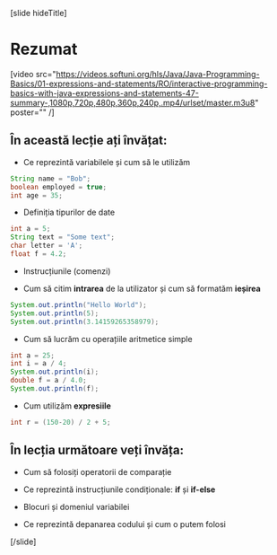 [slide hideTitle]
# Rezumat

[video src="https://videos.softuni.org/hls/Java/Java-Programming-Basics/01-expressions-and-statements/RO/interactive-programming-basics-with-java-expressions-and-statements-47-summary-,1080p,720p,480p,360p,240p,.mp4/urlset/master.m3u8" poster="" /]

## În această lecție ați învățat: 

- Ce reprezintă variabilele și cum să le utilizăm

```java
String name = "Bob";
boolean employed = true;
int age = 35;
```

- Definiția tipurilor de date

``` java
int a = 5;
String text = "Some text";
char letter = 'A';
float f = 4.2;
```

- Instrucțiunile (comenzi)

- Cum să citim  **intrarea** de la utilizator și cum să formatăm **ieșirea**

```java live
System.out.println("Hello World");
System.out.println(5);
System.out.println(3.14159265358979);
```

- Cum să lucrăm cu operațiile aritmetice simple 
```java live
int a = 25;
int i = a / 4;
System.out.println(i);
double f = a / 4.0;
System.out.println(f);
```
- Cum utilizăm **expresiile** 

```java
int r = (150-20) / 2 + 5;
```

## În lecția următoare veți învăța:

- Cum să folosiți operatorii de comparație

- Ce reprezintă instrucțiunile condiționale: **if** și **if-else**

- Blocuri și domeniul variabilei

- Ce reprezintă depanarea codului și cum o putem folosi 

[/slide]
